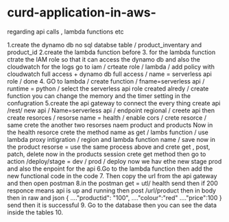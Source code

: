 # curd-application-in-aws-
regarding api calls , lambda functions etc 



1.create the dynamo db no sql databse table / product_inventary and product_id 
2.create the lambda function before 
3. for the lambda function ctrate the IAM role so that it can access the dynamo db and also the cloudwatch for the logs 
   go to iam / crteate role / lambda / add policy with cloudwatch full access + dynamo db full access / name = serverless api role / done 
4. GO to lambda / create function / 
        fname=serverless api / runtime =  python / select the serverless api role created alredy / create function 
        you can change the memory and the timer setting in the confugration 
5.create the api gateway to connect the every thing 
    create api /rest/ new api / Name=serverless api / endpoint regional / creete api  then 
    create resorces / resorse name = health / enable cors / crete resorce /  
    same crete the another two resorses naem product and products 
    Now in the health resorce crete the method name as get / lambs function / use lambda proxy intigration / region and lambda function name / save 
    now in the product resorse = use the same process above and crete get , post, patch, delete
    now in the products session crete get method 
    then go to action /deploy/stage = dev / prod / deploy 
    now we hav ethe new stage prod and also the enpoint for the api 
6.Go to the lambda function then add the new functional code in the code 
7. Then copy the url from the api gateway and then open postman 
8.in the postman get = utl/ health send then if 200 responce means api is up and running then
  post /url/product then in body then in raw and json {
                                                       ...."productid": "100",
                                                       ...."colour":"red"
                                                       ...."price":100 
                                                       }
      send then it is successful 
9. Go to the database then you can see the data inside the tables 
10.
